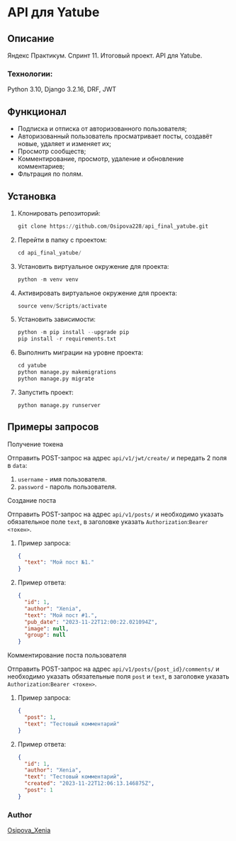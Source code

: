# API для Yatube

## Описание

Яндекс Практикум. Спринт 11. Итоговый проект. API для Yatube.

### Технологии:

Python 3.10, Django 3.2.16, DRF, JWT

## Функционал

- Подписка и отписка от авторизованного пользователя;
- Авторизованный пользователь просматривает посты, создавёт новые, удаляет и изменяет их;
- Просмотр сообществ;
- Комментирование, просмотр, удаление и обновление комментариев;
- Фльтрация по полям.

## Установка

1. Клонировать репозиторий:

   ```python
   git clone https://github.com/Osipova228/api_final_yatube.git
   ```

2. Перейти в папку с проектом:

   ```python
   cd api_final_yatube/
   ```

3. Установить виртуальное окружение для проекта:

   ```python
   python -m venv venv
   ```

4. Активировать виртуальное окружение для проекта:

   ```python
   source venv/Scripts/activate
   ```

5. Установить зависимости:

   ```python
   python -m pip install --upgrade pip
   pip install -r requirements.txt
   ```

6. Выполнить миграции на уровне проекта:

   ```python
   cd yatube
   python manage.py makemigrations
   python manage.py migrate
   ```

7. Запустить проект:

   `python manage.py runserver`

## Примеры запросов

Получение токена

Отправить POST-запрос на адрес `api/v1/jwt/create/` и передать 2 поля в `data`:

1. `username` - имя пользователя.
2. `password` - пароль пользователя.

Создание поста

Отправить POST-запрос на адрес `api/v1/posts/` и необходимо указать обязательное поле `text`, в заголовке указать `Authorization`:`Bearer <токен>`.

1. Пример запроса:

   ```json
   {
     "text": "Мой пост №1."
   }
   ```

2. Пример ответа:

   ```json
   {
     "id": 1,
     "author": "Xenia",
     "text": "Мой пост #1.",
     "pub_date": "2023-11-22T12:00:22.021094Z",
     "image": null,
     "group": null
   }
   ```

Комментирование поста пользователя

Отправить POST-запрос на адрес `api/v1/posts/{post_id}/comments/` и необходимо указать обязательные поля `post` и `text`, в заголовке указать `Authorization`:`Bearer <токен>`.

1. Пример запроса:

   ```json
   {
     "post": 1,
     "text": "Тестовый комментарий"
   }
   ```

2. Пример ответа:

   ```json
   {
     "id": 1,
     "author": "Xenia",
     "text": "Тестовый комментарий",
     "created": "2023-11-22T12:06:13.146875Z",
     "post": 1
   }
   ```

### Author
[Osipova_Xenia](https://github.com/Osipova228)